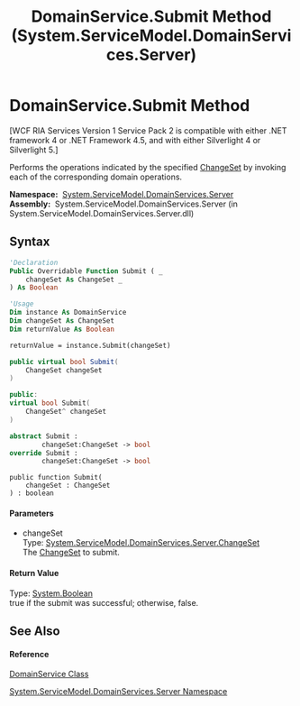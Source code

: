 ﻿---
title: DomainService.Submit Method  (System.ServiceModel.DomainServices.Server)
TOCTitle: Submit Method
ms:assetid: M:System.ServiceModel.DomainServices.Server.DomainService.Submit(System.ServiceModel.DomainServices.Server.ChangeSet)
ms:mtpsurl: https://msdn.microsoft.com/en-us/library/system.servicemodel.domainservices.server.domainservice.submit(v=VS.91)
ms:contentKeyID: 28754884
ms.date: 01/27/2012
mtps_version: v=VS.91
f1_keywords:
- System.ServiceModel.DomainServices.Server.DomainService.Submit
dev_langs:
- CSharp
- JScript
- VB
- FSharp
- c++
api_location:
- System.ServiceModel.DomainServices.Server.dll
api_name:
- System.ServiceModel.DomainServices.Server.DomainService.Submit
api_type:
- Managed
topic_type:
- apiref
- kbSyntax
product_family_name: VS
ROBOTS: INDEX,FOLLOW
---

# DomainService.Submit Method

\[WCF RIA Services Version 1 Service Pack 2 is compatible with either .NET framework 4 or .NET Framework 4.5, and with either Silverlight 4 or Silverlight 5.\]

Performs the operations indicated by the specified [ChangeSet](ff422535\(v=vs.91\).md) by invoking each of the corresponding domain operations.

**Namespace:**  [System.ServiceModel.DomainServices.Server](ff423220\(v=vs.91\).md)  
**Assembly:**  System.ServiceModel.DomainServices.Server (in System.ServiceModel.DomainServices.Server.dll)

## Syntax

``` vb
'Declaration
Public Overridable Function Submit ( _
    changeSet As ChangeSet _
) As Boolean
```

``` vb
'Usage
Dim instance As DomainService
Dim changeSet As ChangeSet
Dim returnValue As Boolean

returnValue = instance.Submit(changeSet)
```

``` csharp
public virtual bool Submit(
    ChangeSet changeSet
)
```

``` c++
public:
virtual bool Submit(
    ChangeSet^ changeSet
)
```

``` fsharp
abstract Submit : 
        changeSet:ChangeSet -> bool 
override Submit : 
        changeSet:ChangeSet -> bool 
```

``` jscript
public function Submit(
    changeSet : ChangeSet
) : boolean
```

#### Parameters

  - changeSet  
    Type: [System.ServiceModel.DomainServices.Server.ChangeSet](ff422535\(v=vs.91\).md)  
    The [ChangeSet](ff422535\(v=vs.91\).md) to submit.  

#### Return Value

Type: [System.Boolean](https://msdn.microsoft.com/en-us/library/a28wyd50)  
true if the submit was successful; otherwise, false.  

## See Also

#### Reference

[DomainService Class](ff422911\(v=vs.91\).md)

[System.ServiceModel.DomainServices.Server Namespace](ff423220\(v=vs.91\).md)

